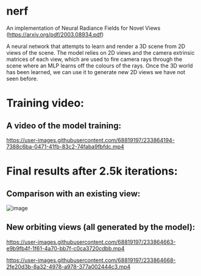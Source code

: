 # nerf
An implementation of Neural Radiance Fields for Novel Views (https://arxiv.org/pdf/2003.08934.pdf)

A neural network that attempts to learn and render a 3D scene from 2D views of the scene. The model relies on 2D views and the camera extrinsic matrices of each view,
which are used to fire camera rays through the scene where an MLP learns off the colours of the rays. Once the 3D world has been learned, we can use it to generate
new 2D views we have not seen before.

# Training video:
## A video of the model training:
https://user-images.githubusercontent.com/68819197/233864194-7388c6ba-0471-41fb-83c2-74faba9fbfdc.mp4

# Final results after 2.5k iterations:
## Comparison with an existing view:
![image](https://user-images.githubusercontent.com/68819197/233864309-a9079515-9095-4093-8539-df494518b227.png)

## New orbiting views (all generated by the model):


https://user-images.githubusercontent.com/68819197/233864663-e9b9fb4f-1f61-4a70-bb7f-c0ca3720cdbb.mp4



https://user-images.githubusercontent.com/68819197/233864668-2fe20d3b-8a32-4978-a978-377a002444c3.mp4

